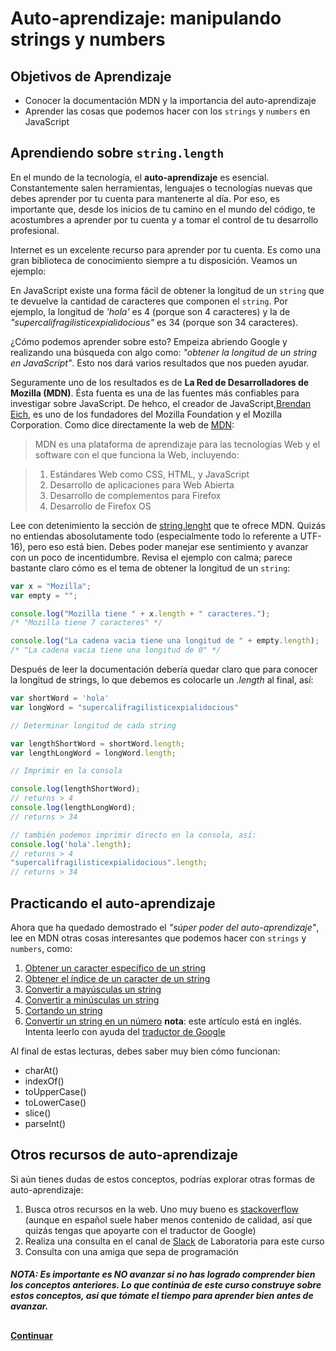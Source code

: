 # Auto-aprendizaje: manipulando strings y numbers
## Objetivos de Aprendizaje
- Conocer la documentación MDN y la importancia del auto-aprendizaje
- Aprender las cosas que podemos hacer con los `strings` y `numbers` en JavaScript

## Aprendiendo sobre `string.length`
En el mundo de la tecnología, el **auto-aprendizaje** es esencial. Constantemente salen herramientas, lenguajes o tecnologías nuevas que debes aprender por tu cuenta para mantenerte al día. Por eso, es importante que, desde los inicios de tu camino en el mundo del código, te acostumbres a aprender por tu cuenta y a tomar el control de tu desarrollo profesional.

Internet es un excelente recurso para aprender por tu cuenta. Es como una gran biblioteca de conocimiento siempre a tu disposición. Veamos un ejemplo:

En JavaScript existe una forma fácil de obtener la longitud de un `string` que te devuelve la cantidad de caracteres que componen el `string`. Por ejemplo, la longitud de _'hola'_ es 4 (porque son 4 caracteres) y la de _"supercalifragilisticexpialidocious"_ es 34 (porque son 34 caracteres).

¿Cómo podemos aprender sobre esto? Empeiza abriendo Google y realizando una búsqueda con algo como: _"obtener la longitud de un string en JavaScript"_. Esto nos dará varios resultados que nos pueden ayudar.

Seguramente uno de los resultados es de **La Red de Desarrolladores de Mozilla (MDN)**. Ésta fuenta es una de las fuentes más confiables para investigar sobre JavaScript. De hehco, el creador de JavaScript,[Brendan Eich](https://en.wikipedia.org/wiki/Brendan_Eich), es uno de los fundadores del Mozilla Foundation y el Mozilla Corporation. Como dice directamente la web de [MDN](https://developer.mozilla.org/es/docs/MDN/About):
> MDN es una plataforma de aprendizaje para las tecnologías Web y el software con el que funciona la Web, incluyendo:

>1. Estándares Web como CSS, HTML, y JavaScript
>2. Desarrollo de aplicaciones para Web Abierta
>3. Desarrollo de complementos para Firefox
>4. Desarrollo de Firefox OS

Lee con detenimiento la sección de [string.lenght](https://developer.mozilla.org/es/docs/Web/JavaScript/Referencia/Objetos_globales/String/length) que te ofrece MDN. Quizás no entiendas abosolutamente todo (especialmente todo lo referente a UTF-16), pero eso está bien. Debes poder manejar ese sentimiento y avanzar con un poco de incentidumbre. Revisa el ejemplo con calma; parece bastante claro cómo es el tema de obtener la longitud de un `string`:

```JavaScript
var x = "Mozilla";
var empty = "";

console.log("Mozilla tiene " + x.length + " caracteres.");
/* "Mozilla tiene 7 caracteres" */

console.log("La cadena vacia tiene una longitud de " + empty.length);
/* "La cadena vacia tiene una longitud de 0" */
```

Después de leer la documentación debería quedar claro que para conocer la longitud de strings, lo que debemos es colocarle un _.length_ al final, así:

```JavaScript
var shortWord = 'hola'
var longWord = "supercalifragilisticexpialidocious"

// Determinar longitud de cada string

var lengthShortWord = shortWord.length;
var lengthLongWord = longWord.length;

// Imprimir en la consola

console.log(lengthShortWord);
// returns > 4
console.log(lengthLongWord);
// returns > 34

// también podemos imprimir directo en la consola, así:
console.log('hola'.length);
// returns > 4
"supercalifragilisticexpialidocious".length;
// returns > 34
```

## Practicando el auto-aprendizaje

Ahora que ha quedado demostrado el _"súper poder del auto-aprendizaje"_, lee en MDN otras cosas interesantes que podemos hacer con `strings` y `numbers`, como:

1. [Obtener un caracter específico de un string](https://developer.mozilla.org/es/docs/Web/JavaScript/Referencia/Objetos_globales/String/charAt)
2. [Obtener el índice de un caracter de un string](https://developer.mozilla.org/es/docs/Web/JavaScript/Referencia/Objetos_globales/String/indexOf)
3. [Convertir a mayúsculas un string](https://developer.mozilla.org/es/docs/Web/JavaScript/Referencia/Objetos_globales/String/toUpperCase)
4. [Convertir a minúsculas un string](https://developer.mozilla.org/es/docs/Web/JavaScript/Referencia/Objetos_globales/String/toLowerCase)
5. [Cortando un string](https://developer.mozilla.org/es/docs/Web/JavaScript/Referencia/Objetos_globales/String/slice)
6. [Convertir un string en un número](https://developer.mozilla.org/en-US/docs/Web/JavaScript/Reference/Global_Objects/parseInt) **nota**: este artículo está en inglés. Intenta leerlo con ayuda del [traductor de Google](https://translate.google.com/)

Al final de estas lecturas, debes saber muy bien cómo funcionan:
- charAt()
- indexOf()
- toUpperCase()
- toLowerCase()
- slice()
- parseInt()

## Otros recursos de auto-aprendizaje
Si aún tienes dudas de estos conceptos, podrías explorar otras formas de auto-aprendizaje:

1. Busca otros recursos en la web. Uno muy bueno es [stackoverflow](https://es.stackoverflow.com/) (aunque en español suele haber menos contenido de calidad, así que quizás tengas que apoyarte con el traductor de Google)
2. Realiza una consulta en el canal de [Slack](www.google.com) de Laboratoria para este curso
3. Consulta con una amiga que sepa de programación

_<h4>NOTA: Es importante es **NO** avanzar si no has logrado comprender bien los conceptos anteriores. Lo que continúa de este curso construye sobre estos conceptos, así que tómate el tiempo para aprender bien antes de avanzar.</h4>_

##
**[Continuar](04-comments.md)**
